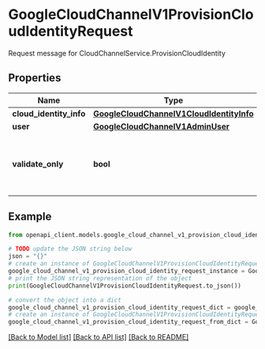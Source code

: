 # GoogleCloudChannelV1ProvisionCloudIdentityRequest

Request message for CloudChannelService.ProvisionCloudIdentity

## Properties

Name | Type | Description | Notes
------------ | ------------- | ------------- | -------------
**cloud_identity_info** | [**GoogleCloudChannelV1CloudIdentityInfo**](GoogleCloudChannelV1CloudIdentityInfo.md) |  | [optional] 
**user** | [**GoogleCloudChannelV1AdminUser**](GoogleCloudChannelV1AdminUser.md) |  | [optional] 
**validate_only** | **bool** | Validate the request and preview the review, but do not post it. | [optional] 

## Example

```python
from openapi_client.models.google_cloud_channel_v1_provision_cloud_identity_request import GoogleCloudChannelV1ProvisionCloudIdentityRequest

# TODO update the JSON string below
json = "{}"
# create an instance of GoogleCloudChannelV1ProvisionCloudIdentityRequest from a JSON string
google_cloud_channel_v1_provision_cloud_identity_request_instance = GoogleCloudChannelV1ProvisionCloudIdentityRequest.from_json(json)
# print the JSON string representation of the object
print(GoogleCloudChannelV1ProvisionCloudIdentityRequest.to_json())

# convert the object into a dict
google_cloud_channel_v1_provision_cloud_identity_request_dict = google_cloud_channel_v1_provision_cloud_identity_request_instance.to_dict()
# create an instance of GoogleCloudChannelV1ProvisionCloudIdentityRequest from a dict
google_cloud_channel_v1_provision_cloud_identity_request_from_dict = GoogleCloudChannelV1ProvisionCloudIdentityRequest.from_dict(google_cloud_channel_v1_provision_cloud_identity_request_dict)
```
[[Back to Model list]](../README.md#documentation-for-models) [[Back to API list]](../README.md#documentation-for-api-endpoints) [[Back to README]](../README.md)


